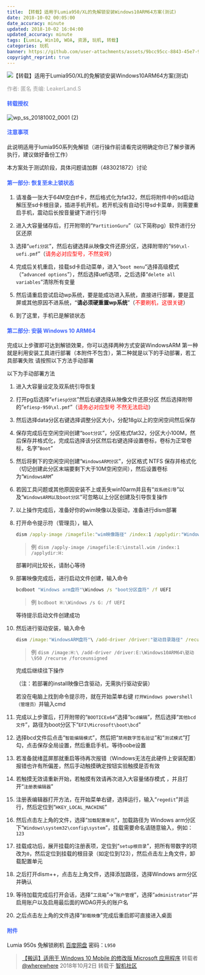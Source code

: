 ```yaml
---
title: 【转载】适用于Lumia950/XL的免解锁安装Windows10ARM64方案(测试)
date: 2018-10-02 00:05:00
date_accuracy: minute
updated: 2018-10-02 16:04:00
updated_accuracy: minute
tags: [Lumia, Win10, WOA, 资源, 玩机, 转载]
categories: 玩机
banner: https://github.com/user-attachments/assets/9bcc95cc-8843-45e7-9ba1-5113409e6edb
copyright_reprint: true
---
```

![【转载】适用于Lumia950/XL的免解锁安装Windows10ARM64方案(测试)](https://github.com/user-attachments/assets/9bcc95cc-8843-45e7-9ba1-5113409e6edb)

<span style="color: #999999;">作者: 匿名 责编: LeakerLand.S</span>

#### <span style="color: #3E65FF;">转载授权</span>

![wp_ss_20181002_0001 (2)](https://github.com/user-attachments/assets/9908d40d-2095-49b8-8e08-1110c041baa3)

#### <span style="color: #3E65FF;">注意事项</span>

此说明适用于lumia950系列免解锁（进行操作前请看完说明确定你已了解步骤再执行，建议做好备份工作）

本方案处于测试阶段，具体问题请加群（483021872）讨论

#### <span style="color: #3E65FF;">第一部分: 恢复至未上锁状态</span><!--more-->

1. 请准备一张大于64M空白tf卡，然后格式化为fat32，然后将附件中的sd启动解压至sd卡根目录，插进手机开机，若开机没有自动引导sd卡菜单，则需要重启手机，震动后长按音量键下进行引导

2. 进入大容量储存后，打开附带的“`PartitionGuru`”（以下简称pg）软件进行分区还原

3. 选择“`uefi分区`”，然后右键选择从映像文件还原分区，选择附带的“`950\xl-uefi.pmf`”（<span style="color: red;">请务必对应型号，不然变砖</span>） 

4. 完成后关机重启，挂载sd卡启动菜单，进入“`boot menu`”选择高级模式（“`advanced options`”），然后选择uefi选项，之后选择“`delete all variables`”清除所有变量

5. 然后请重启尝试启动wp系统，要是能成功进入系统，直接进行部署，要是蓝屏或其他原因不进系统，“**请必须硬重置wp系统**”（<span style="color: red;">不要刷机，这很关键</span>）

6. 到了这里，手机已是解锁状态

#### <span style="color: #3E65FF;">第二部分: 安装 Windows 10 ARM64</span>

完成以上步骤即可达到解锁效果，你可以选择两种方式安装WindowsARM 第一种就是利用安装工具进行部署（本附件不包含），第二种就是以下的手动部署，若工具部署失败 请按照以下方法手动部署

以下为手动部署方法

1. 进入大容量设定及双系统引导恢复

2. 打开pg后选择“`efiesp分区`”然后右键选择从映像文件还原分区 然后选择附带的“`efiesp-950\xl.pmf`”（<span style="color: red;">请务必对应型号 不然无法启动</span>）

3. 然后选择data分区右键选择调整分区大小，分配18g以上的空闲空间然后保存

4. 保存完成后在空闲空间创建“`boot分区`”，分区格式fat32，分区大小100M，然后保存并格式化，完成后选择该分区然后右键选择设置卷标，卷标为正常卷标，名字“`Boot`”

5. 然后将剩下的空闲空间创建“`WindowsARM分区`”，分区格式 NTFS 保存并格式化（切记创建此分区末端要剩下大于10M空闲空间），然后设置卷标为“`WindowsARM`”

6. 若因工具问题或其他原因安装不上或丢失win10arm并且有“`双系统引导`”以及“`WindowsARM以及boot分区`”可忽略以上分区创建及引导恢复操作

7. 以上操作完成后，准备好你的wim映像以及驱动，准备进行dism部署

8. 打开命令提示符（管理员），输入

   ```cmd
   dism /apply-image /imagefile:"wim映像路径" /index:1 /applydir:"Windows arm盘符"
   ```

   > 例 `dism /apply-image /imagefile:E:\install.wim /index:1 /applydir:H:`

   部署时间比较长，请耐心等待

9. 部署映像完成后，进行启动文件创建，输入命令

   ```cmd
   bcdboot "Windows arm盘符"\Windows /s "boot分区盘符" /f UEFI
   ```

   > 例 `bcdboot H:\Windows /s G: /f UEFI`

   等待提示启动文件创建成功

10. 然后进行驱动安装，输入命令

    ```cmd
    dism /image:"WindowsARM盘符"\ /add-driver /driver:"驱动目录路径" /recurse /forceunsigned
    ```

    > 例 `dism /image:H:\ /add-driver /driver:E:\Windows10ARM64\驱动\950 /recurse /forceunsigned`

    完成后继续往下操作

    （注：若部署的install映像已含驱动，无需执行驱动安装）

    若没在电脑上找到命令提示符，就在开始菜单右键 `打开Windows powershell（管理员）`并输入cmd

11. 完成以上步骤后，打开附带的“`BOOTICEx64`”选择“`bcd编辑`”，然后选择“`其他bcd文件`”，路径为boot分区下“`EFI\Microsoft\boot\bcd`”

12. 选择bcd文件后点击“`智能编辑模式`”，然后把“`禁用数字签名验证`”和“`测试模式`”打勾，点击保存全局设置，然后重启手机，等待oobe设置 

13. 若准备就绪蓝屏那就重启等待再次报错（Windows无法在此硬件上安装配置）报错也许有所偏差，然后手动触摸确定按钮实验触摸是否有效 

14. 若触摸无效请重新开始，若触摸有效请再次进入大容量储存模式 ，并且打开“`注册表编辑器`”

15. 注册表编辑器打开方法，在开始菜单右键，选择运行，输入“`regedit`”并运行，然后定位到“`HKEY_LOCAL_MACHINE`”

16. 然后点击左上角的文件，选择“`加载配置单元`”，加载路径为 Windows arm分区下“`Windows\system32\config\system`”，挂载需要命名请随意输入，例如：`123`

17. 挂载成功后，展开挂载的注册表项，定位到“`setup根目录`”，把所有带数字的项改为`0`，然后定位到挂载的根目录（如定位到123），然后点击左上角文件，卸载配置单元

18. 之后打开dism++，点击左上角文件，选择添加路径，选择Windows arm分区并确认 

19. 等待加载完成后打开会话，选择“`工具箱`”->“`账户管理`”，选择“`administrator`”并启用账户以及启用最后面的WDAG开头的账户名 

20. 之后点击左上角的文件选择“`卸载映像`”完成后重启即可直接进入桌面 

#### <span style="color: #3E65FF;">附件</span>

Lumia 950s 免解锁刷机
[百度网盘](https://pan.baidu.com/s/16XhsG91QNn7eq_k1VyMLLw?pwd=L950) 密码：`L950`

> [【搬运】适用于 Windows 10 Mobile 的修改版 Microsoft 应用程序](https://bbs.wfun.com/thread-1017998-1-1.html) 转载者 [@wherewhere](https://bbs.wfun.com/u/2850357) 2018年10月2日 转载于 [智机社区](https://bbs.wfun.com "WFun")
